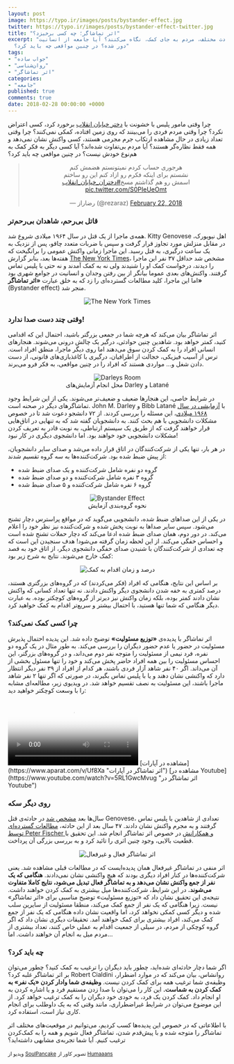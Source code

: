 ```yaml
---
layout: post
image: https://typo.ir/images/posts/bystander-effect.jpg
twitter: https://typo.ir/images/posts/bystander-effect-twitter.jpg
title: "اثر تماشاگر؛ چه کسی برخیزد؟"
excerpt: "چرا در حوادث مختلف، مردم به جای کمک، نگاه می‌کنند؟ آیا جامعه از انسانیت
  دور شده؟ در چنین مواقعی چه باید کرد؟"
tags:
- "جواب ساده"
- "روان‌شناسی"
- "اثر تماشاگر"
categories:
- "جامعه"
published: true
comments: true
date: 2018-02-28 00:00:00 +0000
---
```

چرا وقتی مامور پلیس با خشونت با <a href="https://twitter.com/search?q=%23دختران_خیابان_انقلاب&src=typd" title="#دختران_خیابان_انقلاب" rel="nofollow" target="_blank">دختر خیابان انقلاب</a> برخورد کرد، کسی اعتراض نکرد؟ چرا وقتی مردم فردی را می‌بینند که روی زمین افتاده، کمکی نمی‌کنند؟ چرا وقتی تعداد زیادی در حال مشاهده ارتکاب جرم مجرمی هستند، کسی واکنش نشان نمی‌دهد و همه فقط نظاره‌گر هستند؟ آیا مردم بی‌تفاوت شده‌اند؟ آیا کسی دیگر به فکر کمک به هم‌نوع خودش نیست؟ در چنین مواقعی چه باید کرد؟

<script async src="https://platform.twitter.com/widgets.js" charset="utf-8"></script>
<center><blockquote class="twitter-tweet" data-dnt="true"><p lang="fa" dir="rtl">هرجوری حساب کردم نمیتونستم هضمش کنم<br>نشستم برای اینکه فکرم رو ازاد کنم این رو ساختم<br>اسمش رو هم گذاشتم مسخ<a href="https://twitter.com/hashtag/%D8%AF%D8%AE%D8%AA%D8%B1%D8%A7%D9%86_%D8%AE%DB%8C%D8%A7%D8%A8%D8%A7%D9%86_%D8%A7%D9%86%D9%82%D9%84%D8%A7%D8%A8?src=hash&amp;ref_src=twsrc%5Etfw">#دختران_خیابان_انقلاب</a> <a href="https://t.co/S0PIeUeOmt">pic.twitter.com/S0PIeUeOmt</a></p>&mdash; رضاراز (@rezaraz) <a href="https://twitter.com/rezaraz/status/966774011840606208?ref_src=twsrc%5Etfw">February 22, 2018</a></blockquote></center>

### قاتل بی‌رحم، شاهدان بی‌رحم‌تر
همه‌ی ماجرا از یک قتل در سال ۱۹۶۴ میلادی شروع شد. Kitty Genovese اهل نیویورک، در مقابل منزلش مورد تجاوز قرار گرفت و سپس با ضربات متعدد چاقو، پس از نزدیک به یک ساعت درگیری، به قتل رسید. این ماجرا زمانی واکنش عمومی را برانگیخت که هفته‌ها بعد، بنابر گزارش <a href="https://query.nytimes.com/gst/abstract.html?res=9E0CE0DA1230E033A25757C1A9659C946591D6CF&legacy=true" title="Queens Woman Is Stabbed To Death in Front of Home" rel="nofollow" target="_blank">The New York Times</a>، مشخص شد حداقل ۳۷ نفر این ماجرا را دیدند، درخواست کمک او را شنیدند ولی نه به کمک آمدند و نه حتی با پلیس تماس گرفتند. واکنش‌های بعدی عموما بیانگر از بین رفتن وجدان و انسانیت در جوامع شهری بود اما این ماجرا، کلید مطالعات گسترده‌ای را زد که به خلق عبارت **«اثر تماشاگر»** (Bystander effect) منجر شد.

<center><figure class="figure"><img class="figure-img img-fluid rounded" src="https://typo.ir/images/posts/newyork-times.jpg" alt="The New York Times"></figure></center>

### وقتی چند دست صدا ندارد!
اثر تماشاگر بیان می‌کند که هرچه شما در جمعی بزرگتر باشید، احتمال این که اقدامی کنید، کمتر خواهد بود.
شاهدین چنین حوادثی، درگیر یک چالش درونی می‌شوند. هنجارهای انسانی افراد را به کمک کردن سوق می‌دهند اما روی دیگر ماجرا، منطق افراد است. ترس از آسیب فیزیکی، خجالت از اطرافیان، درگیری با کاغذبازی‌های قانونی، از دست دادن شغل و... مواردی هستند که افراد را در چنین مواقعی، به فکر فرو می‌برند.

<center><figure class="figure">
  <img src="https://typo.ir/images/posts/darley-room.jpg" class="figure-img img-fluid rounded" alt="Darleys Room">
  <figcaption class="figure-caption text-center">محل انجام آزمایش‌های Darley و Latané</figcaption>
</figure></center>

در شرایط خاصی، این هنجارها ضعیف و ضعیف‌تر می‌شوند. یکی از این شرایط وجود تماشاگرهای دیگر در صحنه است. John M. Darley و Bibb Latané با <a href="http://www.wadsworth.com/psychology_d/templates/student_resources/0155060678_rathus/ps/ps19.html" title="Bystander Intervention in Emergencies: Diffusion of Responsibility" rel="nofollow" target="_blank">آزمایشی در سال ۱۹۶۸ میلادی</a>، این مسئله را بررسی کردند. از ۷۲ دانشجو دعوت شد تا در خصوص مشکلات دانشجویی با هم بحث کنند. به دانشجویان گفته شد که به تنهایی در اتاق‌هایی قرار خواهند گرفت که از طریق یک سیستم ارتباطی، به نوبت قادر به تعریف کردن مشکلات دانشجویی خود خواهند بود. اما دانشجوی دیگری در کار نبود!

در هر بار، تنها یکی از شرکت‌کنندگان در اتاق قرار داده می‌شد و صدای سایر دانشجویان، از پیش ضبط شده بود. شرکت‌کننده‌ها به سه گروه تقسیم شدند:
* گروه دو نفره شامل شرکت‌کننده و یک صدای ضبط شده
* گروه ۳ نفره شامل شرکت‌کننده و دو صدای ضبط شده
* گروه ۶ نفره شامل شرکت‌کننده و ۵ صدای ضبط شده

<center><figure class="figure">
  <img src="https://typo.ir/images/posts/bystander-figure.jpg" class="figure-img img-fluid rounded" alt="Bystander Effect">
  <figcaption class="figure-caption text-center">نحوه گروه‌بندی آزمایش</figcaption>
</figure></center>
در یکی از این صداهای ضبط شده، دانشجویی می‌گوید که در مواقع پراسترس دچار تشنج می‌شود. سپس سایر صداها به نوبت پخش شده و شرکت‌کننده نیز نظر خود را اعلام می‌کند. در دور دوم، همان صدای ضبط شده ادعا می‌کند که دچار حملات تشنج شده است و احساس خفگی می‌کند. از این لحظه زمان گرفته می‌شود! هدف سنجیدن این است که چه تعدادی از شرکت‌کنندگان با شنیدن صدای خفگی دانشجوی دیگر، از اتاق خود به قصد کمک خارج می‌شوند. نتایج به شرح زیر بود:

<center><figure class="figure">
  <img src="https://typo.ir/images/posts/darley-chart.jpg" class="figure-img img-fluid" alt="درصد و زمان اقدام به کمک">
</figure></center>
بر اساس این نتایج، هنگامی که افراد (فکر می‌کردند) که در گروه‌های بزرگتری هستند، درصد کمتری به خفه شدن دانشجوی دیگر واکنش دادند. نه تنها تعداد کسانی که واکنش نشان دادند کمتر بوده، بلکه زمان واکنش نیز دیرتر از گروه‌های کوچکتر بوده. به عبارت دیگر هنگامی که شما تنها هستید، با احتمال بیشتر و سریع‌تر اقدام به کمک خواهید کرد.

### چرا کسی کمک نمی‌کند؟
اثر تماشاگر با پدیده‌ی **«توزیع مسئولیت»** توضیح داده شد. این پدیده احتمال پذیرش مسئولیت در حضور یا عدم حضور دیگران را بررسی می‌کند. به طور مثال در یک گروه دو نفره، فرد نیمی از مسئولیت را متوجه نفر دوم می‌داند، و در گروه‌های بزرگتر، این احساس مسئولیت را بین همه افراد حاضر پخش می‌کند و خود را تنها مسئول بخشی از آن می‌داند. اگر ۴۰ نفر شاهد آزار فردی باشند، هر کدام از افراد از ۳۹ نفر دیگر انتظار دارد که واکنشی نشان دهند و یا با پلیس تماس بگیرند، در صورتی که اگر تنها ۲ نفر شاهد ماجرا باشند، این مسئولیت به نصف تقسیم خواهد شد.
در ویدیوی زیر، مطالعه‌ای مشابه را با وسعت کوچکتر خواهید دید:

<video class="embed-responsive embed-responsive-16by9" controls poster="https://raw.githubusercontent.com/typofile/localb1/76e035f0a8b07e5aca0cd9bbcb6f8cef/bystander-cover.jpg">
    <source src="https://raw.githubusercontent.com/typofile/localb1/625b347dc8828698125bce1b2ec126a7/Bystander.mp4" type="video/mp4">
</video>
<i class="fas fa-play" style="color:#ea1d5d;"></i> [مشاهده در آپارات](https://www.aparat.com/v/Uf8Xa "اثر تماشاگر در آپارات")
<i class="fas fa-play" style="color:#ea1d5d;"></i> [مشاهده در Youtube](https://www.youtube.com/watch?v=5RL1GwcMvug "اثر تماشاگر در Youtube")

<script type="application/ld+json">{
  "@context": "https://schema.org",
  "@type": "VideoObject",
  "name": "اثر تماشاگر؛ چه کسی برخیزد؟",
  "description": "همه ی ما خودمان را افرادی می دانیم که حاضر هستیم به دیگران کمک کنیم. اما آیا واقعا همینطور است؟ با آزمایشی ساده، صحت این موضوع بررسی می‌شود.",
  "thumbnailUrl": [
  "https://raw.githubusercontent.com/typofile/localb1/76e035f0a8b07e5aca0cd9bbcb6f8cef/bystander-cover.jpg"
   ],
  "uploadDate": "2018-02-28T00:00:00+00:00",
  "duration": "PT5M16S",
  "contentUrl": "https://raw.githubusercontent.com/typofile/localb1/625b347dc8828698125bce1b2ec126a7/Bystander.mp4"
}</script>

### روی دیگر سکه
سال‌ها بعد <a href="https://www.newyorker.com/magazine/2014/03/10/a-call-for-help" title="What the Kitty Genovese story really means" rel="nofollow" target="_blank">مشخص شد</a> در حادثه‌ی قتل Genovese، تعدادی از شاهدین با پلیس تماس گرفتند و به مجرم واکنش نشان دادند. ۴۷ سال بعد از این حادثه، <a href="https://www.uni-muenster.de/imperia/md/content/psyifp/aeechterhoff/sommersemester2012/schluesselstudiendersozialpsychologiea/fischerkruegergreitem_bystandermetaana_psybull2011.pdf" title="The Bystander-Effect: A Meta-Analytic Review on Bystander Intervention in Dangerous and Non-Dangerous Emergencies" rel="nofollow" target="_blank">مطالعات گسترده‌ای توسط Peter Fischer و همکارانش</a> در خصوص اثر تماشاگر انجام شد. این تحقیق با قطعیت بالایی، وجود چنین اثری را تائید کرد و به بررسی بزرگی آن پرداخت.

<center><figure class="figure">
  <img src="https://typo.ir/images/posts/fischer-chart.jpg" class="figure-img img-fluid" alt="اثر تماشاگر فعال و غیرفعال">
</figure></center>

اثر منفی در تماشاگر غیرفعال همان پدیده‌ایست که در مطالعات قبلی مشاهده شد. یعنی شرکت‌کننده‌ها در کنار افراد دیگری بودند که هیچ واکنشی نشان نمی‌دادند. **هنگامی که یک نفر از جمع واکنش نشان می‌دهد و به تماشاگر فعال تبدیل می‌شود، نتایج کاملا متفاوت می‌شوند.** در این شرایط، شرکت‌کننده‌ها میل بیشتری به کمک کردن خواهند داشت. نتیجه‌ی این تحقیق نشان داد که «توزیع مسئولیت» توضیح مناسبی برای «اثر تماشاگر» نیست. زیرا هنگامی که یک نفر از جمع کمک می‌کند، منطقا مسئولیت از سایرین سلب شده و دیگر کسی کمکی نخواهد کرد، اما واقعیت نشان داده هنگامی که یک نفر از جمع کمک می‌کند، افراد بیشتری برای کمک خواهند آمد. تحقیقات دیگری نشان داد که اگر گروه کوچکی از مردم، در سیلی از جمعیت اقدام به عملی خاص کنند، تعداد بیشتری از مردم میل به انجام آن خواهند داشت. اما...

### چه باید کرد؟
اگر شما دچار حادثه‌ای شده‌اید، چطور باید دیگران را ترغیب به کمک کنید؟ چطور می‌توان بر اثر تماشاگر غلبه کرد؟ Robert Cialdini روانشاس، بیان می‌کند که در موارد اضطرار، وظیفه‌ی شما ترغیب همه برای کمک کردن نیست. **وظیفه‌ی شما وادار کردن «یک نفر» به کمک کردن به شماست.** این کار را می‌توان با صدا زدن مستقیم فرد و یا اشاره کردن به او انجام داد. کمک کردن یک فرد، به خودی خود دیگران را به کمک ترغیب خواهد کرد. از این موضوع می‌توان در شرایط غیراضطراری، مانند وقتی که به یک داوطلب برای انجام کاری نیاز است، استفاده کرد.

با اطلاعاتی که در خصوص این پدیده‌ها کسب کردیم، می‌توانیم در موقعیت‌های مختلف اثر تماشاگر را متوجه شده و با پیش‌قدم شدن، تماشاگر فعال شویم و همه را به کمک‌کردن ترغیب کنیم. آیا شما تجربه‌ی مشابهی داشته‌اید؟

<small>ویدیو از <a href="https://www.youtube.com/user/soulpancake" title="SoulPancake" rel="nofollow" target="_blank">SoulPancake</a></small>
<small>تصویر کاور از <a href="https://humaaans.com" title="Humaaans" rel="nofollow" target="_blank">Humaaans</a></small>

<script type="application/ld+json">
{
  "@context": "https://schema.org",
  "@type": "FAQPage",
  "mainEntity": [{
    "@type": "Question",
    "name": "اثر تماشاگر چیست؟",
    "acceptedAnswer": {
      "@type": "Answer",
      "text": "<p>اثر تماشاگر بیان می‌کند که در مواجهه با حوادث، هر چه شما در جمع بزرگتری باشید، احتمال این که دست به اقدامی بزنید و یا کمکی کنید، کمتر خواهد بود.</p>"
    }
  }, {
    "@type": "Question",
    "name": "چگونه اثر تماشاگر مانع از کمک کردن به دیگران می‌شود؟",
    "acceptedAnswer": {
      "@type": "Answer",
  "text": "<p>اثر تماشاگر با پدیده‌ی <b>«توزیع مسئولیت»</b> توضیح داده شده. این پدیده احتمال پذیرش مسئولیت در حضور یا عدم حضور دیگران را بررسی می‌کند. به طور مثال در یک گروه دو نفره، فرد نیمی از مسئولیت را متوجه نفر دوم می‌داند، و در گروه‌های بزرگتر، این احساس مسئولیت را بین همه افراد حاضر پخش می‌کند و خود را تنها مسئول بخشی از آن می‌داند.</p>"
    }
  }, {
    "@type": "Question",
    "name": "چگونه می‌توان با اثر تماشاگر مقابله کرد؟",
    "acceptedAnswer": {
      "@type": "Answer",
      "text": "<p>در موارد اضطرار، وظیفه‌ی شما ترغیب همه برای کمک کردن نیست. وظیفه‌ی شما <b>وادار کردن «یک نفر» به کمک کردن</b> به شماست. این کار را می‌توان با صدا زدن مستقیم فرد و یا اشاره کردن به او انجام داد. کمک کردن یک فرد، به خودی خود دیگران را به کمک ترغیب خواهد کرد. از این موضوع می‌توان در شرایط غیراضطراری، مانند وقتی که به یک داوطلب برای انجام کاری نیاز است، استفاده کرد.</p>"
    }
  }]
  }
</script>
